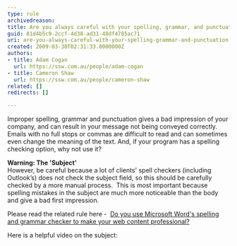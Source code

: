 ```yaml
---
type: rule
archivedreason: 
title: Are you always careful with your spelling, grammar, and punctuation?
guid: 81d4b5c9-2ccf-4d38-ad31-48df4785ac71
uri: are-you-always-careful-with-your-spelling-grammar-and-punctuation
created: 2009-03-30T02:31:33.0000000Z
authors:
- title: Adam Cogan
  url: https://ssw.com.au/people/adam-cogan
- title: Cameron Shaw
  url: https://ssw.com.au/people/cameron-shaw
related: []
redirects: []

---
```




  <p style="margin&#58;0cm 0cm 0pt;">​Improper spelling, grammar and punctuation gives a bad impression of your company, and can result in your message not being conveyed correctly. Emails with no full stops or commas are difficult to read and can sometimes even change the meaning of the text. And, if your program has a spelling checking option, why not use it? </p>
<p><strong>Warning&#58; The 'Subject'</strong><br>
However, be careful because a lot of clients' spell checkers (including Outlook’s) does not check the subject field, so this should be carefully checked by a more manual process.&#160; This is most important because spelling mistakes in the subject are much more noticeable than the body and give a bad first impression.</p>
<p>Please read the related rule here -&#160;&#160;<a href="/Pages/UseSpellingAndGrammarChecker.aspx" target="_blank">Do you use Microsoft Word's spelling and grammar checker to make your web content professional?</a></p><p>Here is a helpful video on the subject&#58;</p><div class="ms-rtestate-read ms-rte-wpbox" unselectable="on"><div class="ms-rtestate-notify  ms-rtestate-read 07be16e0-74a0-4b5c-8508-3780ff746344" id="div_07be16e0-74a0-4b5c-8508-3780ff746344" unselectable="on"></div><div id="vid_07be16e0-74a0-4b5c-8508-3780ff746344" unselectable="on" style="display&#58;none;"></div></div><p>​​ </p>

<br><excerpt class='endintro'></excerpt><br>




